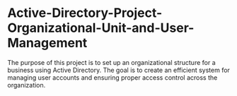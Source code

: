 # Active-Directory-Project-Organizational-Unit-and-User-Management
The purpose of this project is to set up an organizational structure for a business using Active Directory. The goal is to create an efficient system for managing user accounts and ensuring proper access control across the organization.

